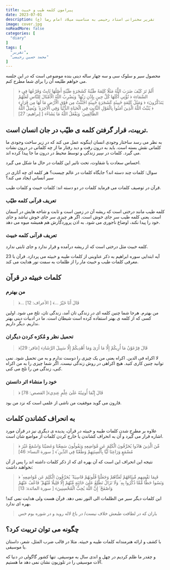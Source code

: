 ```yaml
---
title: پیرامون کلمه طیب و خبیث
date: 2023-07-01
description: تقریر سخنرانی استاد رحیمی به مناسبت میلاد امام رضا (ع)
image: cover.jpg
noReadMore: false
categories: [
  "diary"
]
tags: [
  "تقریر",
  "محمد حسین رحیمی"
]
---
```


محصول سیر و سلوک سی و سه چهار ساله دینی بنده موضوعی است که در این جلسه می خواهم طلیعه آن را برای شما مطرح کنم.

> ﴿ أَلَمْ تَرَ كَيْفَ ضَرَبَ اللَّهُ مَثَلًا كَلِمَةً طَيِّبَةً كَشَجَرَةٍ طَيِّبَةٍ أَصْلُهَا ثَابِتٌ وَفَرْعُهَا فِي السَّمَاءِ﴾
﴿ تُؤْتِي أُكُلَهَا كُلَّ حِينٍ بِإِذْنِ رَبِّهَا ۗ وَيَضْرِبُ اللَّهُ الْأَمْثَالَ لِلنَّاسِ لَعَلَّهُمْ يَتَذَكَّرُونَ﴾
﴿ وَمَثَلُ كَلِمَةٍ خَبِيثَةٍ كَشَجَرَةٍ خَبِيثَةٍ اجْتُثَّتْ مِن فَوْقِ الْأَرْضِ مَا لَهَا مِن قَرَارٍ﴾
﴿ يُثَبِّتُ اللَّهُ الَّذِينَ آمَنُوا بِالْقَوْلِ الثَّابِتِ فِي الْحَيَاةِ الدُّنْيَا وَفِي الْآخِرَةِ ۖ وَيُضِلُّ اللَّهُ الظَّالِمِينَ ۚ وَيَفْعَلُ اللَّهُ مَا يَشَاءُ﴾
[ إبراهيم: 27]

## تربیت، قرار گرفتن کلمه ی طیّب در جان انسان است.

به نظر می رسد ساختار وجودی انسان اینگونه عمل می کند که در زیر ساخت وجودی ما کلماتی نقش بسته است. باید به درون رفت و دید رفتار ما از چه کلماتی در درون نشات می گیرد. کلمات در سِیر زندگی و توسط محیط در درون ما جا پیدا کرده اند.

احساس سعادت یا شقاوت، تحت تاثیر این کلمات در حال ما شکل می گیرد.

سوال: کلمات چند دسته اند؟ جایگاه کلمات در عالم چیست؟ هر کلمه ای چه آثاری در سیر انسانی ایجاد می کند؟

قرآن در توصیف کلمات می فرماید کلمات در دو دسته اند: کلمات خبیث و کلمات طیب.

### تعریف قرآنی کلمه طیّب
کلمه طیب مانند درختی است که ریشه آن در زمین است و ثابت و شاخه هایش در آسمان است. یعنی کلمه طیب سر جای خوش است. اگر هر چیزی سر جای خوش نباشد و جای خود را پیدا نکند، اوضاع ناجوری می شود. به اذن پروردگارش هم همیشه میوه می دهد.

### تعریف قرآنی کلمه خبیث
کلمه خبیث مثل درختی است که از ریشه درآمده و قرار ندارد و جای ثابتی ندارد.

23 آیه ابتدایی سوره ابراهیم به ذکر عناوینی از کلمات طیبه و خبیثه می پردازد. قرآن با معرفی کلمات طیب و خبیث مار را از ظلمات به سمت نور هدایت می کند.

## کلمات خبیثه در قرآن

### من بهترم

> ﴿... قَالَ أَنَا خَيْرٌ ...﴾ [ الأعراف: 12]

من بهترم. هرجا شما چنین کلمه ای در زندگی تان آمد، زندگی تان، تلخ می شود. اولین کسی که از کلمه ی بهتر استفاده کرده است شیطان است. ما در ادبیات دینی بهتر نداریم. دیگر داریم.

### تحمیل نظر و مُکرَه کردن دیگران

> ﴿قَالَ فِرْعَوْنُ مَا أُرِيكُمْ إِلَّا مَا أَرَىٰ وَمَا أَهْدِيكُمْ إِلَّا سَبِيلَ الرَّشَادِ﴾ [غافر: 29]

لا اکراه فی الدین. اکراه یعنی من یک چیزی را دوست ندارم و به من تحمیل شود. نمی توانید چنین کاری کنید. هیچ اکراهی در روش زندگی نیست. اگر شما چیزی را به من اکراه کنی، زندگی من را تلخ می کنی.

### خود را منشاء اثر دانستن 

> ﴿ قَالَ إِنَّمَا أُوتِيتُهُ عَلَىٰ عِلْمٍ عِندِي﴾[ القصص: 78]

قارون می گوید موفقیت من ناشی از علمی است که نزد من بود.

## به انحراف کشاندن کلمات

علاوه بر مطرح شدن کلمات طیبه و خبیثه در قرآن، پدیده ی دیگری نیز در قرآن مورد اشاره قرار می گیرد و آن به انحراف کشاندن یا خارج کردن کلمات از مواضع شان است.

> ﴿ مِّنَ الَّذِينَ هَادُوا يُحَرِّفُونَ الْكَلِمَ عَن مَّوَاضِعِهِ وَيَقُولُونَ سَمِعْنَا وَعَصَيْنَا وَاسْمَعْ غَيْرَ مُسْمَعٍ وَرَاعِنَا لَيًّا بِأَلْسِنَتِهِمْ وَطَعْنًا فِي الدِّينِ ۚ﴾ [ سورة النساء: 46]

نتیجه این انحراف این است که آن بهره ای که از ذکر کلمات داشته اند را پس از آن نخواهند داشت:

> ﴿ فَبِمَا نَقْضِهِم مِّيثَاقَهُمْ لَعَنَّاهُمْ وَجَعَلْنَا قُلُوبَهُمْ قَاسِيَةً ۖ يُحَرِّفُونَ الْكَلِمَ عَن مَّوَاضِعِهِ ۙ وَنَسُوا حَظًّا مِّمَّا ذُكِّرُوا بِهِ ۚ وَلَا تَزَالُ تَطَّلِعُ عَلَىٰ خَائِنَةٍ مِّنْهُمْ إِلَّا قَلِيلًا مِّنْهُمْ ۖ فَاعْفُ عَنْهُمْ وَاصْفَحْ ۚ إِنَّ اللَّهَ يُحِبُّ الْمُحْسِنِينَ﴾ [ سورة المائدة: 13]

این کلمات دیگر سیر من الظلمات الی النور نمی دهد. قرآن هست ولی هدایت نمی کند! بهره ای ندارد.

> باران که در لطافت طبعش خلاف نیست/ در باغ لاله روید و در شوره بوم خس

## چگونه می توان تربیت کرد؟

با کشف و ارائه هنرمندانه کلمات طیبه و خبیثه. مثلا در قالب ضرب المثل، شعر، داستان یا موسیقی.

و چقدر ما ظلم کردیم در چهل و اندی سال به موسیقی. تنها کشور گاگولی در دنیا که آلات موسیقی را در تلوزیون نشان نمی دهد ما هستیم.



